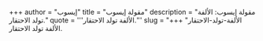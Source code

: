 +++
author = "إيسوب"
title = "مقولة إيسوب"
description = "مقولة إيسوب: الألفة تولد الاحتقار."
quote = '''الألفة تولد الاحتقار.''' 
slug = "الألفة-تولد-الاحتقار"
+++
الألفة تولد الاحتقار.
